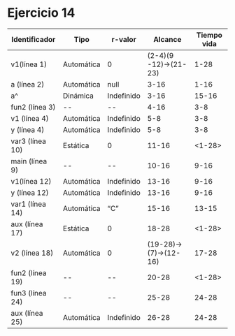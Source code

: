# Ejercicio 14
| Identificador | Tipo | r-valor | Alcance | Tiempo vida |
| --- | --- | --- | --- | --- |
| v1(línea 1) | Automática | 0 | (2-4)(9 -12)->(21-23) | 1-28 |
| a (línea 2) | Automática | null | 3-16 | 1-16 |
| a^ | Dinámica | Indefinido | 3-16 | 15-16 |
|fun2 (línea 3)|--|--|4-16|3-8|
| v1 (línea 4) | Automática | Indefinido | 5-8 | 3-8 |
| y (línea 4) | Automática | Indefinido | 5-8 | 3-8 |
| var3 (línea 10) | Estática | 0 | 11-16 | <1-28> |
|main (línea 9)|--|--|10-16|9-16|
| v1(línea 12) | Automática | Indefinido | 13-16 | 9-16 |
| y (línea 12) | Automática | Indefinido | 13-16 | 9-16 |
| var1 (línea 14) | Automática | “C” | 15-16 | 13-15 |
| aux (línea 17) | Estática | 0 | 18-28 | <1-28> |
| v2 (línea 18) | Automática | 0 | (19-28)->(7)->(12-16) | 17-28 |
|fun2 (línea 19)|--|--|20-28|<1-28>|
|fun3 (línea 24)|--|--|25-28|24-28|
| aux (línea 25) | Automática | Indefinido | 26-28 | 24-28 |